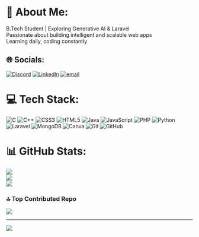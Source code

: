 # 💫 About Me:
 B.Tech Student | Exploring Generative AI & Laravel<br> Passionate about building intelligent and scalable web apps<br> Learning daily, coding constantly


## 🌐 Socials:
[![Discord](https://img.shields.io/badge/Discord-%237289DA.svg?logo=discord&logoColor=white)](https://discord.gg/khushi_agarwal63) [![LinkedIn](https://img.shields.io/badge/LinkedIn-%230077B5.svg?logo=linkedin&logoColor=white)](https://linkedin.com/in/khushiagarwal63) [![email](https://img.shields.io/badge/Email-D14836?logo=gmail&logoColor=white)](mailto:Khushi.27.agarwal2710@gmail.com) 

# 💻 Tech Stack:
![C](https://img.shields.io/badge/c-%2300599C.svg?style=for-the-badge&logo=c&logoColor=white) ![C++](https://img.shields.io/badge/c++-%2300599C.svg?style=for-the-badge&logo=c%2B%2B&logoColor=white) ![CSS3](https://img.shields.io/badge/css3-%231572B6.svg?style=for-the-badge&logo=css3&logoColor=white) ![HTML5](https://img.shields.io/badge/html5-%23E34F26.svg?style=for-the-badge&logo=html5&logoColor=white) ![Java](https://img.shields.io/badge/java-%23ED8B00.svg?style=for-the-badge&logo=openjdk&logoColor=white) ![JavaScript](https://img.shields.io/badge/javascript-%23323330.svg?style=for-the-badge&logo=javascript&logoColor=%23F7DF1E) ![PHP](https://img.shields.io/badge/php-%23777BB4.svg?style=for-the-badge&logo=php&logoColor=white) ![Python](https://img.shields.io/badge/python-3670A0?style=for-the-badge&logo=python&logoColor=ffdd54) ![Laravel](https://img.shields.io/badge/laravel-%23FF2D20.svg?style=for-the-badge&logo=laravel&logoColor=white) ![MongoDB](https://img.shields.io/badge/MongoDB-%234ea94b.svg?style=for-the-badge&logo=mongodb&logoColor=white) ![Canva](https://img.shields.io/badge/Canva-%2300C4CC.svg?style=for-the-badge&logo=Canva&logoColor=white) ![Git](https://img.shields.io/badge/git-%23F05033.svg?style=for-the-badge&logo=git&logoColor=white) ![GitHub](https://img.shields.io/badge/github-%23121011.svg?style=for-the-badge&logo=github&logoColor=white)
# 📊 GitHub Stats:
![](https://github-readme-stats.vercel.app/api?username=Khushi6367&theme=dark&hide_border=false&include_all_commits=true&count_private=true)<br/>
![](https://nirzak-streak-stats.vercel.app/?user=Khushi6367&theme=dark&hide_border=false)<br/>
![](https://github-readme-stats.vercel.app/api/top-langs/?username=Khushi6367&theme=dark&hide_border=false&include_all_commits=true&count_private=true&layout=compact)

### 🔝 Top Contributed Repo
![](https://github-contributor-stats.vercel.app/api?username=Khushi6367&limit=5&theme=dark&combine_all_yearly_contributions=true)

---
[![](https://visitcount.itsvg.in/api?id=Khushi6367&icon=0&color=13)](https://visitcount.itsvg.in)

<!-- Proudly created with GPRM ( https://gprm.itsvg.in ) -->
